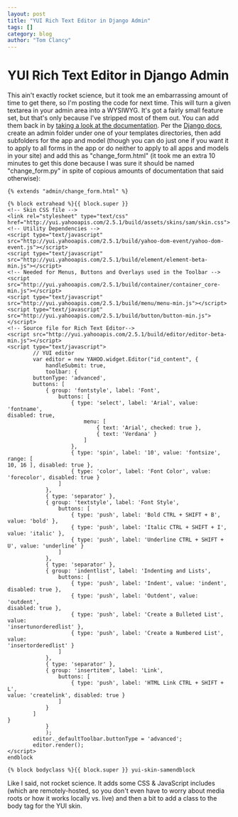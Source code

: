 ```yaml
---
layout: post
title: "YUI Rich Text Editor in Django Admin"
tags: []
category: blog
author: "Tom Clancy"
---
```


# YUI Rich Text Editor in Django Admin

This ain't exactly rocket science, but it took me an embarrassing amount of time to get there, so I'm posting the code for next time. This will turn a given textarea in your admin area into a WYSIWYG. It's got a fairly small feature set, but that's only because I've stripped most of them out. You can add them back in by <a href="http://developer.yahoo.com/yui/editor/">taking a look at the documentation</a>. Per the <a href="http://docs.djangoproject.com/en/dev/ref/contrib/admin/#overriding-admin-templates">Django docs</a>, create an admin folder under one of your templates directories, then add subfolders for the app and model (though you can do just one if you want it to apply to all forms in the app or do neither to apply to all apps and models in your site) and add this as "change_form.html" (it took me an extra 10 minutes to get this done because I was sure it should be named "change_form.py" in spite of copious amounts of documentation that said otherwise):

```
{% extends "admin/change_form.html" %}

{% block extrahead %}{{ block.super }}
<!-- Skin CSS file -->
<link rel="stylesheet" type="text/css" href="http://yui.yahooapis.com/2.5.1/build/assets/skins/sam/skin.css">
<!-- Utility Dependencies -->
<script type="text/javascript" src="http://yui.yahooapis.com/2.5.1/build/yahoo-dom-event/yahoo-dom-event.js"></script>
<script type="text/javascript" src="http://yui.yahooapis.com/2.5.1/build/element/element-beta-min.js"></script>
<!-- Needed for Menus, Buttons and Overlays used in the Toolbar -->
<script src="http://yui.yahooapis.com/2.5.1/build/container/container_core-min.js"></script>
<script type="text/javascript" src="http://yui.yahooapis.com/2.5.1/build/menu/menu-min.js"></script>
<script type="text/javascript" src="http://yui.yahooapis.com/2.5.1/build/button/button-min.js"></script>
<!-- Source file for Rich Text Editor-->
<script src="http://yui.yahooapis.com/2.5.1/build/editor/editor-beta-min.js"></script>
<script type="text/javascript">
		// YUI editor
		var editor = new YAHOO.widget.Editor("id_content", {
			handleSubmit: true,
			toolbar: {
        buttonType: 'advanced',
        buttons: [
            { group: 'fontstyle', label: 'Font',
                buttons: [
                    { type: 'select', label: 'Arial', value: 'fontname',
disabled: true,
                        menu: [
                            { text: 'Arial', checked: true },
                            { text: 'Verdana' }
                        ]
                    },
                    { type: 'spin', label: '10', value: 'fontsize', range: [
10, 16 ], disabled: true },
					{ type: 'color', label: 'Font Color', value: 'forecolor', disabled: true }
                ]
            },
            { type: 'separator' },
            { group: 'textstyle', label: 'Font Style',
                buttons: [
                    { type: 'push', label: 'Bold CTRL + SHIFT + B', value: 'bold' },
                    { type: 'push', label: 'Italic CTRL + SHIFT + I', value: 'italic' },
					{ type: 'push', label: 'Underline CTRL + SHIFT + U', value: 'underline' }
                ]
            },
			{ type: 'separator' },
            { group: 'indentlist', label: 'Indenting and Lists',
                buttons: [
                    { type: 'push', label: 'Indent', value: 'indent',
disabled: true },
                    { type: 'push', label: 'Outdent', value: 'outdent',
disabled: true },
                    { type: 'push', label: 'Create a Bulleted List', value:
'insertunorderedlist' },
                    { type: 'push', label: 'Create a Numbered List', value:
'insertorderedlist' }
                ]
            },
            { type: 'separator' },
            { group: 'insertitem', label: 'Link',
                buttons: [
                    { type: 'push', label: 'HTML Link CTRL + SHIFT + L',
value: 'createlink', disabled: true }
                ]
            }
        ]
}
			}
			);
		editor._defaultToolbar.buttonType = 'advanced';
		editor.render();
</script>
endblock

{% block bodyclass %}{{ block.super }} yui-skin-samendblock
```

Like I said, not rocket science. It adds some CSS & JavaScript includes (which are remotely-hosted, so you don't even have to worry about media roots or how it works locally vs. live) and then a bit to add a class to the body tag for the YUI skin.
